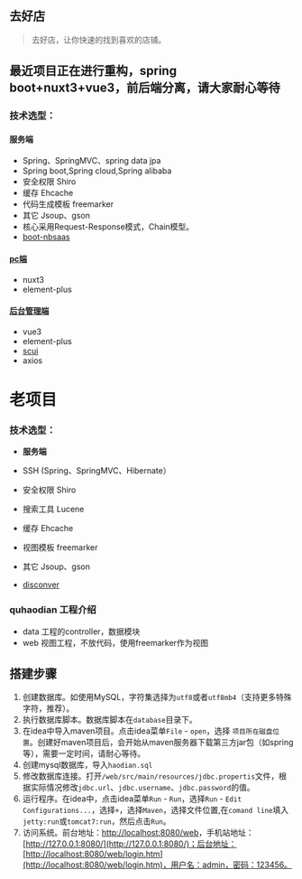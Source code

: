 ﻿## 去好店

> 去好店，让你快速的找到喜欢的店铺。
## 最近项目正在进行重构，spring boot+nuxt3+vue3，前后端分离，请大家耐心等待

### 技术选型：

#### 服务端
* Spring、SpringMVC、spring data jpa
* Spring boot,Spring cloud,Spring alibaba
* 安全权限 Shiro
* 缓存 Ehcache
* 代码生成模板 freemarker
* 其它 Jsoup、gson
* 核心采用Request-Response模式，Chain模型。
* [boot-nbsaas](https://gitee.com/cng1985/boot-nbsaas)

#### [pc端](https://gitee.com/cng1985/nbsaas-life-nuxt3)
* nuxt3
* element-plus


#### [后台管理端](https://gitee.com/cng1985/nbsaas-life-admin)
* vue3
* element-plus
* [scui](https://gitee.com/lolicode/scui)
* axios

# 老项目

### 技术选型：

* **服务端**

* SSH (Spring、SpringMVC、Hibernate）
* 安全权限 Shiro
* 搜索工具 Lucene
* 缓存 Ehcache
* 视图模板 freemarker 
* 其它 Jsoup、gson
* [disconver](https://gitee.com/quhaodian/disconver)

### quhaodian 工程介绍

* data	工程的controller，数据模块
* web	视图工程，不放代码，使用freemarker作为视图



## 搭建步骤

1. 创建数据库。如使用MySQL，字符集选择为`utf8`或者`utf8mb4`（支持更多特殊字符，推荐）。
2. 执行数据库脚本。数据库脚本在`database`目录下。
3. 在idea中导入maven项目。点击idea菜单`File` - `open`，选择 `项目所在磁盘位置`。创建好maven项目后，会开始从maven服务器下载第三方jar包（如spring等），需要一定时间，请耐心等待。
4. 创建mysql数据库，导入`haodian.sql`
5. 修改数据库连接。打开`/web/src/main/resources/jdbc.propertis`文件，根据实际情况修改`jdbc.url`、`jdbc.username`、`jdbc.password`的值。
6. 运行程序。在idea中，点击idea菜单`Run` - `Run`，选择`Run` - `Edit Configurations...`，选择`+`，选择`Maven`，选择文件位置,在`comand line`填入`jetty:run`或`tomcat7:run`，然后点击`Run`。
7. 访问系统。前台地址：[http://localhost:8080/web](http://localhost:8080/)，手机站地址：[http://127.0.0.1:8080/](http://127.0.0.1:8080/)；后台地址：[http://localhost:8080/web/login.htm](http://localhost:8080/web/login.htm)，用户名：admin，密码：123456。

